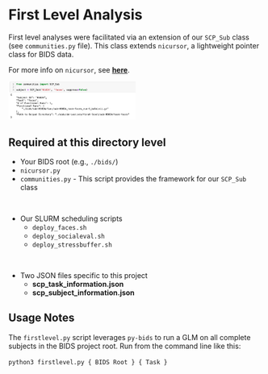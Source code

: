 # First Level Analysis

First level analyses were facilitated via an extension of our `SCP_Sub` class (see `communities.py` file). This class extends `nicursor`, a lightweight pointer class for BIDS data.

For more info on `nicursor`, see <a href="https://github.com/IanRFerguson/nicursor" target=_blank>**here**</a>.

<img src="../img/scp_init.png" width = 50%>


## Required at this directory level

* Your BIDS root (e.g., `./bids/`)
* `nicursor.py`
* `communities.py` - This script provides the framework for our `SCP_Sub` class
  
<br>

* Our SLURM scheduling scripts
  * `deploy_faces.sh`
  * `deploy_socialeval.sh`
  * `deploy_stressbuffer.sh`

<br>

* Two JSON files specific to this project
  * **scp_task_information.json**
  * **scp_subject_information.json**


## Usage Notes

The `firstlevel.py` script leverages `py-bids` to run a GLM on all complete subjects in the BIDS project root. Run from the command line like this:

`python3 firstlevel.py { BIDS Root } { Task }`